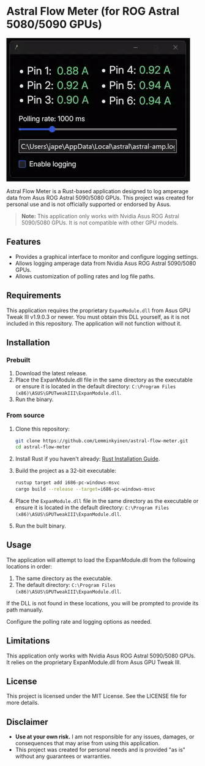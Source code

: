 # Astral Flow Meter (for ROG Astral 5080/5090 GPUs)

![Astral Flow Meter Demo](./files/astral-flow-meter-demo.gif)

Astral Flow Meter is a Rust-based application designed to log amperage data from Asus ROG Astral 5090/5080 GPUs. This project was created for personal use and is not officially supported or endorsed by Asus.

> **Note:** This application only works with Nvidia Asus ROG Astral 5090/5080 GPUs. It is not compatible with other GPU models.

## Features

- Provides a graphical interface to monitor and configure logging settings.
- Allows logging amperage data from Nvidia Asus ROG Astral 5090/5080 GPUs.
- Allows customization of polling rates and log file paths.

## Requirements

This application requires the proprietary `ExpanModule.dll` from Asus GPU Tweak III v1.9.0.3 or newer. You must obtain this DLL yourself, as it is not included in this repository. The application will not function without it.

## Installation

### Prebuilt
1. Download the latest release.
2. Place the ExpanModule.dll file in the same directory as the executable or ensure it is located in the default directory: `C:\Program Files (x86)\ASUS\GPUTweakIII\ExpanModule.dll`.
3. Run the binary.

### From source
1. Clone this repository:
   ```bash
   git clone https://github.com/Lemminkyinen/astral-flow-meter.git
   cd astral-flow-meter
   ```

2. Install Rust if you haven't already: [Rust Installation Guide](https://www.rust-lang.org/tools/install).
3. Build the project as a 32-bit executable:
   ```bash
   rustup target add i686-pc-windows-msvc
   cargo build --release --target=i686-pc-windows-msvc
   ```

4. Place the `ExpanModule.dll` file in the same directory as the executable or ensure it is located in the default directory: `C:\Program Files (x86)\ASUS\GPUTweakIII\ExpanModule.dll`.

5. Run the built binary.

## Usage
The application will attempt to load the ExpanModule.dll from the following locations in order:

1. The same directory as the executable.
2. The default directory: `C:\Program Files (x86)\ASUS\GPUTweakIII\ExpanModule.dll`.

If the DLL is not found in these locations, you will be prompted to provide its path manually. 

Configure the polling rate and logging options as needed.

## Limitations
This application only works with Nvidia Asus ROG Astral 5090/5080 GPUs.
It relies on the proprietary ExpanModule.dll from Asus GPU Tweak III.

## License
This project is licensed under the MIT License. See the LICENSE file for more details.

## Disclaimer
- **Use at your own risk.** I am not responsible for any issues, damages, or consequences that may arise from using this application.
- This project was created for personal needs and is provided "as is" without any guarantees or warranties.
